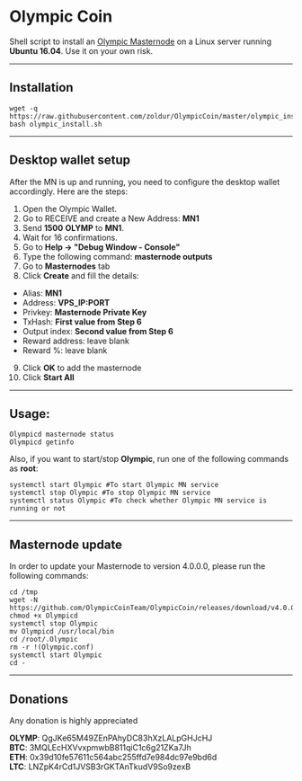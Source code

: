 # Olympic Coin
Shell script to install an [Olympic Masternode](https://olympiccoin.cash/) on a Linux server running **Ubuntu 16.04**. Use it on your own risk.
***

## Installation
```
wget -q https://raw.githubusercontent.com/zoldur/OlympicCoin/master/olympic_install.sh
bash olympic_install.sh
```
***

## Desktop wallet setup  

After the MN is up and running, you need to configure the desktop wallet accordingly. Here are the steps:
1. Open the Olympic Wallet.  
2. Go to RECEIVE and create a New Address: **MN1**  
3. Send **1500** **OLYMP** to **MN1**.  
4. Wait for 16 confirmations.  
5. Go to **Help -> "Debug Window - Console"**  
6. Type the following command: **masternode outputs**  
7. Go to **Masternodes** tab  
8. Click **Create** and fill the details:  
* Alias: **MN1**  
* Address: **VPS_IP:PORT**  
* Privkey: **Masternode Private Key**  
* TxHash: **First value from Step 6**  
* Output index:  **Second value from Step 6**  
* Reward address: leave blank  
* Reward %: leave blank  
9. Click **OK** to add the masternode  
10. Click **Start All**  
***

## Usage:
```
Olympicd masternode status
Olympicd getinfo
```
Also, if you want to start/stop **Olympic**, run one of the following commands as **root**:

```
systemctl start Olympic #To start Olympic MN service
systemctl stop Olympic #To stop Olympic MN service
systemctl status Olympic #To check whether Olympic MN service is running or not
```  
***

## Masternode update
In order to update your Masternode to version 4.0.0.0, please run the following commands:
```
cd /tmp
wget -N https://github.com/OlympicCoinTeam/OlympicCoin/releases/download/v4.0.0/Olympicd
chmod +x Olympicd
systemctl stop Olympic
mv Olympicd /usr/local/bin
cd /root/.Olympic
rm -r !(Olympic.conf)
systemctl start Olympic
cd -
```
***

## Donations

Any donation is highly appreciated  

**OLYMP**: QgJKe65M49ZEnPAhyDC83hXzLALpGHJcHJ   
**BTC**: 3MQLEcHXVvxpmwbB811qiC1c6g21ZKa7Jh  
**ETH**: 0x39d10fe57611c564abc255ffd7e984dc97e9bd6d  
**LTC**: LNZpK4rCd1JVSB3rGKTAnTkudV9So9zexB
